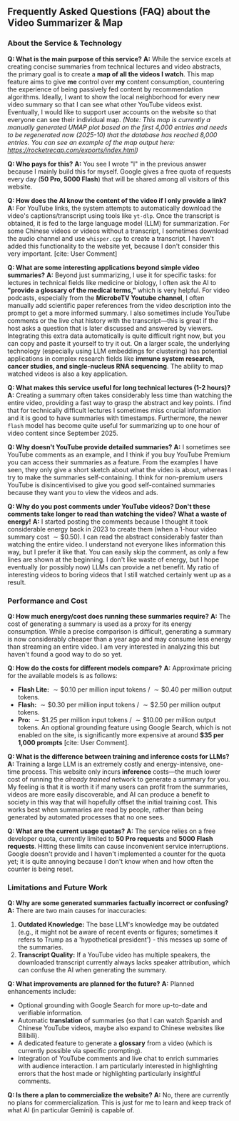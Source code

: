 ## Frequently Asked Questions (FAQ) about the Video Summarizer & Map

### **About the Service & Technology**

**Q: What is the main purpose of this service?**
**A:** While the service excels at creating concise summaries from technical lectures and video abstracts, the primary goal is to create a **map of all the videos I watch**. This map feature aims to give **me** control over **my** content consumption, countering the experience of being passively fed content by recommendation algorithms. Ideally, I want to show the local neighborhood for every new video summary so that I can see what other YouTube videos exist. Eventually, I would like to support user accounts on the website so that everyone can see their individual map. *(Note: This map is currently a manually generated UMAP plot based on the first 4,000 entries and needs to be regenerated now (2025-10) that the database has reached 8,000 entries. You can see an example of the map output here: https://rocketrecap.com/exports/index.html)* 


**Q: Who pays for this?**
**A:** You see I wrote "I" in the previous answer because I mainly build this for myself. Google gives a free quota of requests every day (**50 Pro, 5000 Flash**) that will be shared among all visitors of this website.

**Q: How does the AI know the content of the video if I only provide a link?**
**A:** For YouTube links, the system attempts to automatically download the video's captions/transcript using tools like `yt-dlp`. Once the transcript is obtained, it is fed to the large language model (LLM) for summarization. For some Chinese videos or videos without a transcript, I sometimes download the audio channel and use `whisper.cpp` to create a transcript. I haven't added this functionality to the website yet, because I don't consider this very important. [cite: User Comment]

**Q: What are some interesting applications beyond simple video summaries?**
**A:** Beyond just summarizing, I use it for specific tasks: for lectures in technical fields like medicine or biology, I often ask the AI to **"provide a glossary of the medical terms,"** which is very helpful. For video podcasts, especially from the **MicrobeTV Youtube channel**, I often manually add scientific paper references from the video description into the prompt to get a more informed summary. I also sometimes include YouTube comments or the live chat history with the transcript—this is great if the host asks a question that is later discussed and answered by viewers. Integrating this extra data automatically is quite difficult right now, but you can copy and paste it yourself to try it out. On a larger scale, the underlying technology (especially using LLM embeddings for clustering) has potential applications in complex research fields like **immune system research, cancer studies, and single-nucleus RNA sequencing**. The ability to map watched videos is also a key application.

**Q: What makes this service useful for long technical lectures (1-2 hours)?**
**A:** Creating a summary often takes considerably less time than watching the entire video, providing a fast way to grasp the abstract and key points. I find that for technically difficult lectures I sometimes miss crucial information and it is good to have summaries with timestamps. Furthermore, the newer `flash` model has become quite useful for summarizing up to one hour of video content since September 2025.

**Q: Why doesn't YouTube provide detailed summaries?**
**A:** I sometimes see YouTube comments as an example, and I think if you buy YouTube Premium you can access their summaries as a feature. From the examples I have seen, they only give a short sketch about what the video is about, whereas I try to make the summaries self-containing. I think for non-premium users YouTube is disincentivised to give you good self-contained summaries because they want you to view the videos and ads.

**Q: Why do you post comments under YouTube videos? Don't these comments take longer to read than watching the video? What a waste of energy!**
**A:** I started posting the comments because I thought it took considerable energy back in 2023 to create them (when a 1-hour video summary cost $\sim\$0.50$). I can read the abstract considerably faster than watching the entire video. I understand not everyone likes information this way, but I prefer it like that. You can easily skip the comment, as only a few lines are shown at the beginning. I don't like waste of energy, but I hope eventually (or possibly now) LLMs can provide a net benefit. My ratio of interesting videos to boring videos that I still watched certainly went up as a result.

### **Performance and Cost**

**Q: How much energy/cost does running these summaries require?**
**A:** The cost of generating a summary is used as a proxy for its energy consumption. While a precise comparison is difficult, generating a summary is now considerably cheaper than a year ago and may consume less energy than streaming an entire video. I am very interested in analyzing this but haven't found a good way to do so yet.

**Q: How do the costs for different models compare?**
**A:** Approximate pricing for the available models is as follows:
*   **Flash Lite:** $\sim\$0.10$ per million input tokens / $\sim\$0.40$ per million output tokens.
*   **Flash:** $\sim\$0.30$ per million input tokens / $\sim\$2.50$ per million output tokens.
*   **Pro:** $\sim\$1.25$ per million input tokens / $\sim\$10.00$ per million output tokens.
An optional grounding feature using Google Search, which is not enabled on the site, is significantly more expensive at around **$35 per 1,000 prompts** [cite: User Comment].

**Q: What is the difference between training and inference costs for LLMs?**
**A:** Training a large LLM is an extremely costly and energy-intensive, one-time process. This website only incurs **inference** costs—the much lower cost of running the *already trained* network to generate a summary for you. My feeling is that it is worth it if many users can profit from the summaries, videos are more easily discoverable, and AI can produce a benefit to society in this way that will hopefully offset the initial training cost. This works best when summaries are read by people, rather than being generated by automated processes that no one sees.

**Q: What are the current usage quotas?**
**A:** The service relies on a free developer quota, currently limited to **50 Pro requests** and **5000 Flash requests**. Hitting these limits can cause inconvenient service interruptions. Google doesn't provide and I haven't implemented a counter for the quota yet; it is quite annoying because I don't know when and how often the counter is being reset. 

### **Limitations and Future Work**

**Q: Why are some generated summaries factually incorrect or confusing?**
**A:** There are two main causes for inaccuracies:
1.  **Outdated Knowledge:** The base LLM's knowledge may be outdated (e.g., it might not be aware of recent events or figures; sometimes it refers to Trump as a 'hypothetical president') - this messes up some of the summaries. 
2.  **Transcript Quality:** If a YouTube video has multiple speakers, the downloaded transcript currently always lacks speaker attribution, which can confuse the AI when generating the summary.

**Q: What improvements are planned for the future?**
**A:** Planned enhancements include:
*   Optional grounding with Google Search for more up-to-date and verifiable information.
*   Automatic **translation** of summaries (so that I can watch Spanish and Chinese YouTube videos, maybe also expand to Chinese websites like Bilibili).
*   A dedicated feature to generate a **glossary** from a video (which is currently possible via specific prompting).
*   Integration of YouTube comments and live chat to enrich summaries with audience interaction. I am particularly interested in highlighting errors that the host made or highlighting particularly insightful comments.

**Q: Is there a plan to commercialize the website?**
**A:** No, there are currently no plans for commercialization. This is just for me to learn and keep track of what AI (in particular Gemini) is capable of.
